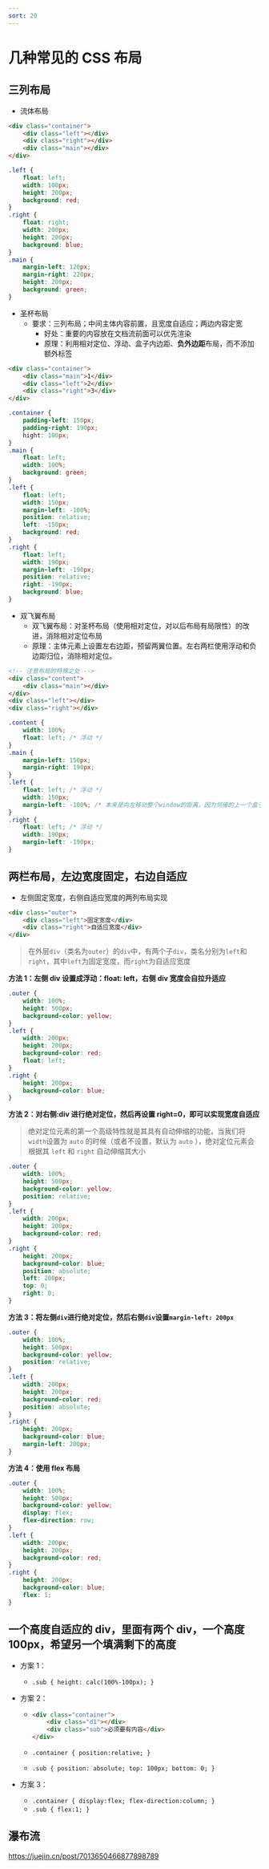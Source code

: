 ```yaml
---
sort: 20
---
```


# 几种常见的 CSS 布局

## 三列布局

- 流体布局

```html
<div class="container">
	<div class="left"></div>
	<div class="right"></div>
	<div class="main"></div>
</div>
```

```css
.left {
	float: left;
	width: 100px;
	height: 200px;
	background: red;
}
.right {
	float: right;
	width: 200px;
	height: 200px;
	background: blue;
}
.main {
	margin-left: 120px;
	margin-right: 220px;
	height: 200px;
	background: green;
}
```

- 圣杯布局
  - 要求：三列布局；中间主体内容前置，且宽度自适应；两边内容定宽
    - 好处：重要的内容放在文档流前面可以优先渲染
    - 原理：利用相对定位、浮动、盒子内边距、**负外边距**布局，而不添加额外标签

```html
<div class="container">
	<div class="main">1</div>
	<div class="left">2</div>
	<div class="right">3</div>
</div>
```

```css
.container {
	padding-left: 150px;
	padding-right: 190px;
	hight: 100px;
}
.main {
	float: left;
	width: 100%;
	background: green;
}
.left {
	float: left;
	width: 150px;
	margin-left: -100%;
	position: relative;
	left: -150px;
	background: red;
}
.right {
	float: left;
	width: 190px;
	margin-left: -190px;
	position: relative;
	right: -190px;
	background: blue;
}
```

- 双飞翼布局
  - 双飞翼布局：对圣杯布局（使用相对定位，对以后布局有局限性）的改进，消除相对定位布局
  - 原理：主体元素上设置左右边距，预留两翼位置。左右两栏使用浮动和负边距归位，消除相对定位。

```html
<!-- 注意布局的特殊之处 -->
<div class="content">
	<div class="main"></div>
</div>
<div class="left"></div>
<div class="right"></div>
```

```css
.content {
	width: 100%;
	float: left; /* 浮动 */
}
.main {
	margin-left: 150px;
	margin-right: 190px;
}
.left {
	float: left; /* 浮动 */
	width: 150px;
	margin-left: -100%; /* 本来是向左移动整个window的距离，因为邻接的上一个盒子有浮动，因此移动了上一个盒子的宽度，跑到了最右侧 */
}
.right {
	float: left; /* 浮动 */
	width: 190px;
	margin-left: -190px;
}
```

## 两栏布局，左边宽度固定，右边自适应

- 左侧固定宽度，右侧自适应宽度的两列布局实现

```html
<div class="outer">
	<div class="left">固定宽度</div>
	<div class="right">自适应宽度</div>
</div>
```

> 在外层`div`（类名为`outer`）的`div`中，有两个子`div`，类名分别为`left`和`right`，其中`left`为固定宽度，而`right`为自适应宽度

**方法 1：左侧 div 设置成浮动：float: left，右侧 div 宽度会自拉升适应**

```css
.outer {
	width: 100%;
	height: 500px;
	background-color: yellow;
}
.left {
	width: 200px;
	height: 200px;
	background-color: red;
	float: left;
}
.right {
	height: 200px;
	background-color: blue;
}
```

**方法 2：对右侧:div 进行绝对定位，然后再设置 right=0，即可以实现宽度自适应**

> 绝对定位元素的第一个高级特性就是其具有自动伸缩的功能，当我们将 `width`设置为 `auto` 的时候（或者不设置，默认为 `auto` ），绝对定位元素会根据其 `left` 和 `right` 自动伸缩其大小

```css
.outer {
	width: 100%;
	height: 500px;
	background-color: yellow;
	position: relative;
}
.left {
	width: 200px;
	height: 200px;
	background-color: red;
}
.right {
	height: 200px;
	background-color: blue;
	position: absolute;
	left: 200px;
	top: 0;
	right: 0;
}
```

**方法 3：将左侧`div`进行绝对定位，然后右侧`div`设置`margin-left: 200px`**

```css
.outer {
	width: 100%;
	height: 500px;
	background-color: yellow;
	position: relative;
}
.left {
	width: 200px;
	height: 200px;
	background-color: red;
	position: absolute;
}
.right {
	height: 200px;
	background-color: blue;
	margin-left: 200px;
}
```

**方法 4：使用 flex 布局**

```css
.outer {
	width: 100%;
	height: 500px;
	background-color: yellow;
	display: flex;
	flex-direction: row;
}
.left {
	width: 200px;
	height: 200px;
	background-color: red;
}
.right {
	height: 200px;
	background-color: blue;
	flex: 1;
}
```

## 一个高度自适应的 div，里面有两个 div，一个高度 100px，希望另一个填满剩下的高度

- 方案 1：

  - `.sub { height: calc(100%-100px); }`

- 方案 2：

  - ```html
    <div class="container">
    	<div class="d1"></div>
    	<div class="sub">必须要有内容</div>
    </div>
    ```

  - `.container { position:relative; }`

  - `.sub { position: absolute; top: 100px; bottom: 0; }`

- 方案 3：

  - `.container { display:flex; flex-direction:column; }`
  - `.sub { flex:1; }`

## 瀑布流

https://juejin.cn/post/7013650466877898789
